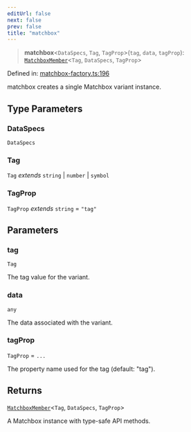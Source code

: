 ```yaml
---
editUrl: false
next: false
prev: false
title: "matchbox"
---
```


> **matchbox**\<`DataSpecs`, `Tag`, `TagProp`\>(`tag`, `data`, `tagProp`): [`MatchboxMember`](/docs/src/content/docs/reference/type-aliases/matchboxmember/)\<`Tag`, `DataSpecs`, `TagProp`\>

Defined in: [matchbox-factory.ts:196](https://github.com/WinstonFassett/matchina/blob/2d22b2187dda803854f54b63fe09d04bd833387d/src/matchbox-factory.ts#L196)

matchbox creates a single Matchbox variant instance.

## Type Parameters

### DataSpecs

`DataSpecs`

### Tag

`Tag` *extends* `string` \| `number` \| `symbol`

### TagProp

`TagProp` *extends* `string` = `"tag"`

## Parameters

### tag

`Tag`

The tag value for the variant.

### data

`any`

The data associated with the variant.

### tagProp

`TagProp` = `...`

The property name used for the tag (default: "tag").

## Returns

[`MatchboxMember`](/docs/src/content/docs/reference/type-aliases/matchboxmember/)\<`Tag`, `DataSpecs`, `TagProp`\>

A Matchbox instance with type-safe API methods.
